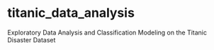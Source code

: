 # titanic_data_analysis
Exploratory Data Analysis and Classification Modeling on the Titanic Disaster Dataset
